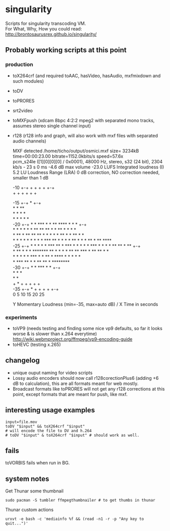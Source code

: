 # singularity

Scripts for singularity transcoding VM.  
For What, Why, How you could read: <http://brontosaurusrex.github.io/singularity/>

## Probably working scripts at this point

### production
- toX264crf (and required toAAC, hasVideo, hasAudio, mxfmixdown and such modules)  
- toDV  
- toPRORES  
- srt2video
- toMXFpush (xdcam 8bpc 4:2:2 mpeg2 with separated mono tracks, assumes stereo single channel input)
- r128 (r128 info and graph, will also work with mxf files with separated audio channels)

    MXF detected
    /home/ticho/output/osmici.mxf
    size=    3234kB time=00:00:23.00 bitrate=1152.0kbits/s speed=57.6x    
    pcm_s24le ([1][0][0][0] / 0x0001), 48000 Hz, stereo, s32 (24 bit), 2304 kb/s - 23 s 0 ms
    -4.6		dB max volume
    -23.0		LUFS Integrated loudness (I)
    5.2		LU Loudness Range (LRA)
    0 		dB correction, NO correction needed, smaller than 1 dB
    
                                                                                                                                                                                                          
     -10 +-+                                   +                                     +                                    +                                     +                                   +-+   
         +                                     +                                     +                                    +                                     +                                     +   
                                                                                                                                                                                                          
                                                                                                                                                                                                          
     -15 +-+     *                                                                                                                                                                                  +-+   
                * *                                                                                                                 **                                                                    
               *  *                                                                                                                 * *                                                                   
              *    *                                                      *                                                        *  *                                                                   
     -20 +-+ *     *  ***                                                * *               **  ****                                *   *            *                                               +-+   
             *     * *  *             *                                  *  **        ** **  * *   **                              *   *           * *                                                    
             *      **  *    **      **    **                           *     *      *  *     *      **                           *     *  **     *   *                                                   
             *      *    *   * *    *  *  *  *             ***   **     *      *     *                 *                     **   *     * *  **  *     **            ****                                 
     -25 +-+ *           *  *  *    *  ***    **          *   ***  *    *       *   *                  *        ***         *  *  *      *     **        **          *   **                         +-+   
             *           ** *   *  *            ******* **          *  *         *  *                   **    **   ***     *    **                         **        *     *                              
             *             *    *  *                   *             ***         *  *                     ** *        **** *     *                           *      *       *                             
             *                  ***                                               **                        *             *                                   **   **       *   ********                  
     -30 +-+ *                                                                     *                                                                            ***          * *                    +-+   
             *                                                                                                                                                               * *                          
             *                                                                                                                                                                *                           
         +   *                                 +                                     +                                    +                                     +                                     +   
     -35 +-+ *                                 +                                     +                                    +                                     +                                   +-+   
         0                                     5                                     10                                   15                                    20                                    25  
                                                                                                                                                                                                          
    Y Momentary Loudness (min=-35, max=auto dB) / X Time in seconds


### experiments
- toVP9 (needs testing and finding some nice vp9 defaults, so far it looks worse & is slower than x.264 everytime) <http://wiki.webmproject.org/ffmpeg/vp9-encoding-guide>  
- toHEVC (testing x.265)

## changelog

- unique ouput naming for video scripts  
- Lossy audio encoders should now call r128corectionPlus6 (adding +6 dB to calculation), this are all formats meant for web mostly.  
- Broadcast formats like toPRORES will not get any r128 corrections at this point, except formats that are meant for push, like mxf.  

## interesting usage examples

    input=file.mov
    toDV "$input" && toX264crf "$input"
    # will encode the file to DV and h.264
    # toDV "$input" & toX264crf "$input" # should work as well.
    
## fails

toVORBIS fails when run in BG.  

## system notes

Get Thunar some thumbnail

    sudo pacman -S tumbler ffmpegthumbnailer # to get thumbs in thunar
    
Thunar custom actions

    urxvt -e bash -c 'mediainfo %f && (read -n1 -r -p "Any key to quit...")'
